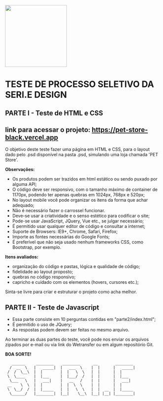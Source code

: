 <img src="https://seriedesign.com.br/wp/wp-content/uploads/2019/09/logo_seriedesign.png" width='200px' />

# TESTE DE PROCESSO SELETIVO DA SERI.E DESIGN

## PARTE I - Teste de HTML e CSS

## link para acessar o projeto: https://pet-store-black.vercel.app

O objetivo deste teste fazer uma página em HTML e CSS, para o layout dado pelo .psd disponível na pasta .psd, simulando uma loja chamada 'PET Store'.

**Observações:**

- Os produtos podem ser trazidos em html estático ou sendo puxado por alguma API;
- O código deve ser responsivo, com o tamanho máximo de container de 1170px, podendo ter apenas quebras em 1024px, 768px e 520px;
- No layout mobile você pode organizar os itens da forma que achar adequado;
- Não é necessário fazer o carrossel funcionar.
- Deve-se usar a criatividade e o senso estético para codificar o site;
- Pode-se usar JavaScript, JQuery, Vue etc., se julgar necessário;
- É permitido usar qualquer editor de código e consultar a internet;
- Suporte de Browsers: IE9+, Chrome, Safari, Firefox;
- Importe as fontes necessárias do Google Fonts;
- É preferível que não seja usado nenhum frameworks CSS, como Bootstrap, por exemplo.

**Itens avaliados:**

- organização do código e pastas, lógica e qualidade de código;
- fidelidade ao layout proposto;
- quebras no código responsivo;
- capricho e cuidado com os elementos (hovers, cursores etc.);

Sinta-se livre para criar e estruturar o projeto como acha melhor.

## PARTE II - Teste de Javascript

- Essa parte consiste em 10 perguntas contidas em "parte2/index.html";
- É permitido o uso de JQuery;
- As respostas podem devem ser feitas no mesmo arquivo.

Ao terminar as duas partes do teste, você pode nos enviar os arquivos zipados por e-mail ou via link do Wetransfer ou em algum repositório Git.

**BOA SORTE!**

```
   ______     ________    ________      __        ________
  /  __  \   |   _____|  |   ___  \    |  |      |   _____|
 /  /  \__\  |  |        |  |   \  \   |  |      |  |
 \  \____    |  |___     |  |___/  /   |  |      |  |___
  \___   \   |   ___|    |   __   /    |  |      |   ___|
 __    \  \  |  |        |  |  \  \    |  |      |  |
 \  \__/  /  |  |_____   |  |   \  \   |  |  __  |  |_____
  \______/   |________|  |__|    \__\  |__| |__| |________|


```
